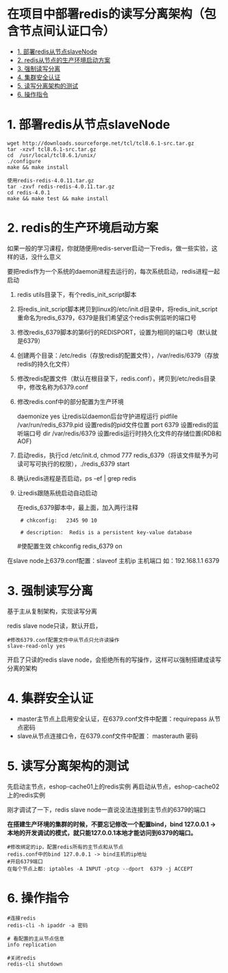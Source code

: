 # 在项目中部署redis的读写分离架构（包含节点间认证口令）
<!-- MarkdownTOC -->
- [1. 部署redis从节点slaveNode](#1-部署redis从节点slaveNode)
- [2. redis从节点的生产环境启动方案](#2-redis的生产环境启动方案)
- [3. 强制读写分离](#3-强制读写分离)
- [4. 集群安全认证](#4-集群安全认证)
- [5. 读写分离架构的测试](#5-读写分离架构的测试)
- [6. 操作指令](#4-操作指令)
<!-- /MarkdownTOC -->
# 1. 部署redis从节点slaveNode
    wget http://downloads.sourceforge.net/tcl/tcl8.6.1-src.tar.gz
    tar -xzvf tcl8.6.1-src.tar.gz
    cd  /usr/local/tcl8.6.1/unix/
    ./configure  
    make && make install
    
    使用redis-redis-4.0.11.tar.gz
    tar -zxvf redis-redis-4.0.11.tar.gz
    cd redis-4.0.1
    make && make test && make install

# 2. redis的生产环境启动方案

如果一般的学习课程，你就随便用redis-server启动一下redis，做一些实验，这样的话，没什么意义

要把redis作为一个系统的daemon进程去运行的，每次系统启动，redis进程一起启动

 1. redis utils目录下，有个redis_init_script脚本
 2. 将redis_init_script脚本拷贝到linux的/etc/init.d目录中，将redis_init_script重命名为redis_6379，6379是我们希望这个redis实例监听的端口号
 3. 修改redis_6379脚本的第6行的REDISPORT，设置为相同的端口号（默认就是6379）
 4. 创建两个目录：/etc/redis（存放redis的配置文件），/var/redis/6379（存放redis的持久化文件）
 5. 修改redis配置文件（默认在根目录下，redis.conf），拷贝到/etc/redis目录中，修改名称为6379.conf

6. 修改redis.conf中的部分配置为生产环境


    daemonize	yes		让redis以daemon后台守护进程运行
    pidfile		/var/run/redis_6379.pid 	设置redis的pid文件位置
    port		6379						设置redis的监听端口号
    dir 		/var/redis/6379		设置redis运行时持久化文件的存储位置(RDB和AOF)

7. 启动redis，执行cd /etc/init.d, chmod 777 redis_6379（将该文件赋予为可读可写可执行的权限），./redis_6379 start

8. 确认redis进程是否启动，ps -ef | grep redis

9. 让redis跟随系统启动自动启动


    在redis_6379脚本中，最上面，加入两行注释

        # chkconfig:   2345 90 10

        # description:  Redis is a persistent key-value database
     
     #使配置生效
        chkconfig redis_6379 on

在slave node上6379.conf配置：slaveof 主机ip 主机端口 如：192.168.1.1 6379

# 3. 强制读写分离

基于主从复制架构，实现读写分离

redis slave node只读，默认开启，

    #修改6379.conf配置文件中从节点只允许读操作
    slave-read-only yes

开启了只读的redis slave node，会拒绝所有的写操作，这样可以强制搭建成读写分离的架构

# 4. 集群安全认证

- master主节点上启用安全认证，在6379.conf文件中配置：requirepass 从节点密码
- slave从节点连接口令，在6379.conf文件中配置： masterauth 密码

# 5. 读写分离架构的测试

先启动主节点，eshop-cache01上的redis实例
再启动从节点，eshop-cache02上的redis实例

刚才调试了一下，redis slave node一直说没法连接到主节点的6379的端口

**在搭建生产环境的集群的时候，不要忘记修改一个配置bind，bind 127.0.0.1 -> 本地的开发调试的模式，就只能127.0.0.1本地才能访问到6379的端口。**

    #修改绑定的ip，配置redis所有的主节点和从节点
    redis.conf中的bind 127.0.0.1 -> bind主机的ip地址
    #开启6379端口
    在每个节点上都: iptables -A INPUT -ptcp --dport  6379 -j ACCEPT

# 6. 操作指令
    #连接redis
    redis-cli -h ipaddr -a 密码
    
    # 看配置的主从节点信息
    info replication
    
    #关闭redis
    redis-cli shutdown